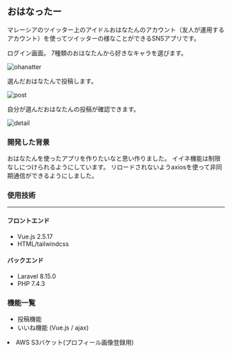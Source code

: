 <h2>おはなったー</h2>

マレーシアのツイッター上のアイドルおはなたんのアカウント（友人が運用するアカウント）を使ってツイッターの様なことができるSNSアプリです。


ログイン画面。
7種類のおはなたんから好きなキャラを選びます。

![ohanatter](https://user-images.githubusercontent.com/62654316/103500222-b3420f80-4e85-11eb-9606-9d26b3e4741e.png)



選んだおはなたんで投稿します。

![post](https://user-images.githubusercontent.com/62654316/103502349-ea1b2400-4e8b-11eb-99dd-3565e562a643.png)



自分が選んだおはなたんの投稿が確認できます。

![detail](https://user-images.githubusercontent.com/62654316/103500252-c48b1c00-4e85-11eb-9b35-0688dcd72fa7.png)


<h3>開発した背景</h3>
おはなたんを使ったアプリを作りたいなと思い作りました。
イイネ機能は制限なしにつけられるようにしています。
リロードされないようaxiosを使って非同期通信ができるようにしました。


<h3>使用技術</h3>
<hr>
<h4>フロントエンド</h4>
<ul>
<li>Vue.js 2.5.17</li>
<li>HTML/tailwindcss</li>
</ul>

<h4>バックエンド</h4>
<ul>
<li>Laravel 8.15.0</li>
<li>PHP 7.4.3 </li>
</ul>

<h3>機能一覧</h3>
<ul>
<li>投稿機能</li>
<li>いいね機能 (Vue.js / ajax) </li>
</ul>

<li>AWS S3バケット(プロフィール画像登録用)</li>